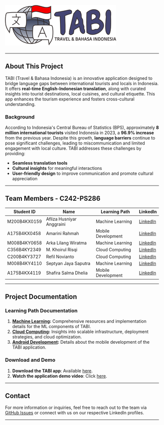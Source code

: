 # ![TABI Logo](logo.png)

---

## About This Project

TABI (Travel & Bahasa Indonesia) is an innovative application designed to bridge language gaps between international tourists and locals in Indonesia. It offers **real-time English-Indonesian translation**, along with curated insights into tourist destinations, local cuisines, and cultural etiquette. This app enhances the tourism experience and fosters cross-cultural understanding.

### Background
According to Indonesia's Central Bureau of Statistics (BPS), approximately **8 million international tourists** visited Indonesia in 2023, a **96.9% increase** from the previous year. Despite this growth, **language barriers** continue to pose significant challenges, leading to miscommunication and limited engagement with local culture. TABI addresses these challenges by providing:
- **Seamless translation tools**
- **Cultural insights** for meaningful interactions
- **User-friendly design** to improve communication and promote cultural appreciation

---

## Team Members - C242-PS286

| Student ID     | Name                     | Learning Path       | LinkedIn                                   |
|-----------------|--------------------------|---------------------|--------------------------------------------|
| M200B4KX0159   | Afliza Husniyar Anggraini | Machine Learning    | [LinkedIn](https://www.linkedin.com/in/aflizahusniyar/)                     |
| A175B4KX0458   | Amarini Rahmah           | Mobile Development  | [LinkedIn](https://www.linkedin.com/in/amarini-rahmah-40672030a/)                      |
| M008B4KY0658   | Arka Lilang Wiratma      | Machine Learning    | [LinkedIn](https://www.linkedin.com/in/arka-lilang-wiratma-0006842a4/)                    |
| C356B4KY2349   | M. Khoirul Risqi         | Cloud Computing     | [LinkedIn](https://www.linkedin.com/in/khoirulrisqi/)                     |
| C200B4KY3727   | Refil Novianto           | Cloud Computing     | [LinkedIn](https://www.linkedin.com/in/refil-novianto-6495552b1/)                     |
| M008B4KY4110   | Septyan Jaya Saputra     | Machine Learning    | [LinkedIn](https://www.linkedin.com/in/septyan-jaya-saputra-a83ba221a/)                    |
| A175B4KX4119   | Shafira Salma Dhelia     | Mobile Development  | [LinkedIn](https://www.linkedin.com/in/shafira23/)                      |

---

## Project Documentation

### Learning Path Documentation
1. **[Machine Learning](https://github.com/tabiapp/MachineLearning):** Comprehensive resources and implementation details for the ML components of TABI.
2. **[Cloud Computing](https://github.com/tabiapp/CloudComputing):** Insights into scalable infrastructure, deployment strategies, and cloud optimization.
3. **[Android Development](https://github.com/tabiapp/Tabi-App):** Details about the mobile development of the TABI application.

### Download and Demo
1. **Download the TABI app**: Available [here](#).
2. **Watch the application demo video**: Click [here](#).

---

## Contact
For more information or inquiries, feel free to reach out to the team via [GitHub Issues](https://github.com/tabiapp/tabiapp/issues) or connect with us on our respective LinkedIn profiles.

---

